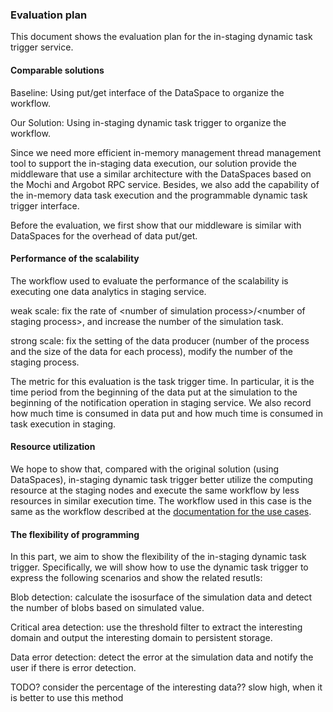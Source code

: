 ### Evaluation plan

This document shows the evaluation plan for the in-staging dynamic task trigger service.

#### Comparable solutions

Baseline: Using put/get interface of the DataSpace to organize the workflow.

Our Solution: Using in-staging dynamic task trigger to organize the workflow. 

Since we need more efficient in-memory management thread management tool to support the in-staging data execution, our solution provide the middleware that use a similar architecture with the DataSpaces based on the Mochi and Argobot RPC service. Besides, we also add the capability of the in-memory data task execution and the programmable dynamic task trigger interface.

Before the evaluation, we first show that our middleware is similar with DataSpaces for the overhead of data put/get.

#### Performance of the scalability

The workflow used to evaluate the performance of the scalability is executing one data analytics in staging service.

weak scale: fix the rate of \<number of simulation process\>/\<number of staging process\>, and increase the number of the simulation task.

strong scale: fix the setting of the data producer (number of the process and the size of the data for each process), modify the number of the staging process.
 
The metric for this evaluation is the task trigger time. In particular, it is the time period from the beginning of the data put at the simulation to the beginning of the notification operation in staging service. We also record how much time is consumed in data put and how much time is consumed in task execution in staging. 

#### Resource utilization

We hope to show that, compared with the original solution (using DataSpaces), in-staging dynamic task trigger better utilize the computing resource at the staging nodes and execute the same workflow by less resources in similar execution time. The workflow used in this case is the same as the workflow described at the [documentation for the use cases](./architectureAndUsecase).

#### The flexibility of programming

In this part, we aim to show the flexibility of the in-staging dynamic task trigger. Specifically, we will show how to use the dynamic task trigger to express the following scenarios and show the related resutls: 

Blob detection: calculate the isosurface of the simulation data and detect the number of blobs based on simulated value.

Critical area detection: use the threshold filter to extract the interesting domain and output the interesting domain to persistent storage.

Data error detection: detect the error at the simulation data and notify the user if there is error detection.

TODO? consider the percentage of the interesting data?? slow high, when it is better to use this method
